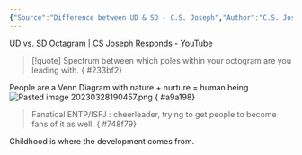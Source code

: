 ```yaml
---
{"Source":"Difference between UD & SD - C.S. Joseph","Author":"C.S. Joseph","Au_Type":"ENTP","Ch_Type":null,"Cat":"irl","Me_Cat":"watch 🎞️","Theme":null,"languague":"en","dg-publish":true,"ref":"[UD vs. SD Octagram | CS Joseph Responds - YouTube](https://www.youtube.com/watch?v=2ARiBmqgAaw&list=TLPQMjgwMzIwMjMQZSjG17Ndfw&index=1)","permalink":"/sources/contents/difference-between-ud-and-sd-c-s-joseph/","dgPassFrontmatter":true,"created":"2023-03-28T19:00:28.277+02:00","updated":"2023-04-20T10:00:33.888+02:00"}
---
```


[UD vs. SD Octagram | CS Joseph Responds - YouTube](https://www.youtube.com/watch?v=2ARiBmqgAaw&list=TLPQMjgwMzIwMjMQZSjG17Ndfw&index=1)

> [!quote]
> Spectrum between which poles within your octogram are you leading with. 
{ #233bf2}


People are a Venn Diagram with nature + nurture = human being
![Pasted image 20230328190457.png](/img/user/EXTRAS/Images/Pasted%20image%2020230328190457.png)
{ #a9a198}


> Fanatical ENTP/ISFJ : cheerleader, trying to get people to become fans of it as well. 
{ #748f79}


Childhood is where the development comes from. 
